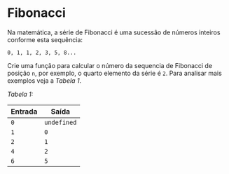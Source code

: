 # Fibonacci

Na matemática, a série de Fibonacci é uma sucessão de números inteiros conforme esta sequência:

```
0, 1, 1, 2, 3, 5, 8...
```

Crie uma função para calcular o número da sequencia de Fibonacci de posição `n`, por exemplo, o quarto elemento da série é `2`. Para analisar mais exemplos veja a _Tabela 1_.

_Tabela 1:_

| Entrada | Saída       |
| ------- | ----------- |
| `0`     | `undefined` |
| `1`     | `0`         |
| `2`     | `1`         |
| `4`     | `2`         |
| `6`     | `5`         |

